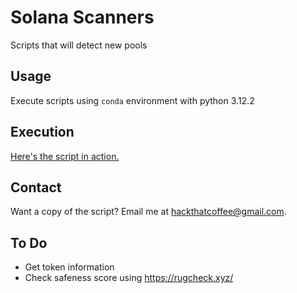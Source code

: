 # Solana Scanners

Scripts that will detect new pools

## Usage
Execute scripts using `conda` environment with python 3.12.2

## Execution
[Here's the script in action.](https://www.youtube.com/watch?v=KCX89ndFht0)

## Contact 
Want a copy of the script? Email me at [hackthatcoffee@gmail.com](mailto:hackthatcoffee@gmail.com).

## To Do
- Get token information
- Check safeness score using https://rugcheck.xyz/ 
